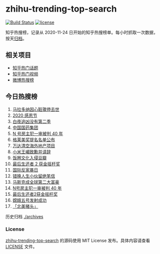 # zhihu-trending-top-search

[![Build Status](https://github.com/justjavac/zhihu-trending-top-search/workflows/ci/badge.svg?branch=main)](https://github.com/justjavac/zhihu-trending-top-search/actions)
[![license](https://img.shields.io/github/license/justjavac/zhihu-trending-top-search)](https://github.com/justjavac/zhihu-trending-top-search/blob/main/LICENSE)

知乎热搜榜，记录从 2020-11-24 日开始的知乎热搜榜单。每小时抓取一次数据，按天[归档](./archives)。

## 相关项目

- [知乎热门话题](https://github.com/justjavac/zhihu-trending-hot-questions)
- [知乎热门视频](https://github.com/justjavac/zhihu-trending-hot-video)
- [微博热搜榜](https://github.com/justjavac/weibo-trending-hot-search)

## 今日热搜榜

<!-- BEGIN -->
<!-- 最后更新时间 Thu Nov 26 2020 18:04:08 GMT+0800 (CST) -->
1. [马拉多纳因心脏骤停去世](https://www.zhihu.com/search?q=马拉多纳)
1. [2020 感恩节](https://www.zhihu.com/search?q=感恩节)
1. [白夜追凶没有第二季](https://www.zhihu.com/search?q=白夜追凶第二季)
1. [中国国药集团](https://www.zhihu.com/search?q=新冠疫苗)
1. [N 号房主犯一审被判 40 年](https://www.zhihu.com/search?q=n号房)
1. [格莱美奖提名名单公布](https://www.zhihu.com/search?q=格莱美)
1. [万达清空海外地产项目](https://www.zhihu.com/search?q=万达)
1. [小米王嵋致歉并请辞](https://www.zhihu.com/search?q=小米王嵋)
1. [饭圈文化入侵豆瓣](https://www.zhihu.com/search?q=豆瓣养号)
1. [最后生还者 2 获金摇杆奖 ](https://www.zhihu.com/search?q=金摇杆奖)
1. [国际反家暴日](https://www.zhihu.com/search?q=家暴)
1. [错换人生小伙留绝笔信](https://www.zhihu.com/search?q=错换人生)
1. [马斯克成全球第二大富豪](https://www.zhihu.com/search?q=马斯克)
1. [N号房主犯一审被判 40 年](https://www.zhihu.com/search?q=n号房)
1. [最后生还者2获金摇杆奖 ](https://www.zhihu.com/search?q=金摇杆奖)
1. [嫦娥五号发射成功](https://www.zhihu.com/search?q=嫦娥五号)
1. [「北美猪头」](https://www.zhihu.com/search?q=北美猪头)
<!-- END -->

历史归档 [./archives](./archives)

### License

[zhihu-trending-top-search](https://github.com/justjavac/zhihu-trending-top-search) 的源码使用 MIT License 发布。具体内容请查看 [LICENSE](./LICENSE) 文件。
